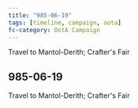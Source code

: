 ```yaml
---
title: "985-06-19"
tags: [timeline, campaign, oota]
fc-category: OotA Campaign
---
```

<span class='ob-timelines'
	data-date='985-06-19-00'
	data-title='Campaign: NAGA Adventures'
	data-class='orange'> Travel to Mantol-Derith; Crafter's Fair </span>
## 985-06-19
Travel to Mantol-Derith; Crafter's Fair
